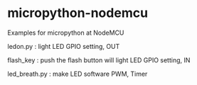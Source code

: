 # micropython-nodemcu
Examples for micropython at NodeMCU

ledon.py : light LED 
        GPIO setting, OUT

flash_key : push the flash button will light LED
        GPIO setting, IN 

led_breath.py : make LED 
        software PWM, Timer

